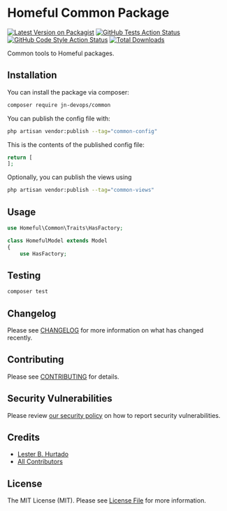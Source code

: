 # Homeful Common Package

[![Latest Version on Packagist](https://img.shields.io/packagist/v/jn-devops/common.svg?style=flat-square)](https://packagist.org/packages/jn-devops/common)
[![GitHub Tests Action Status](https://img.shields.io/github/actions/workflow/status/jn-devops/common/run-tests.yml?branch=main&label=tests&style=flat-square)](https://github.com/jn-devops/common/actions?query=workflow%3Arun-tests+branch%3Amain)
[![GitHub Code Style Action Status](https://img.shields.io/github/actions/workflow/status/jn-devops/common/fix-php-code-style-issues.yml?branch=main&label=code%20style&style=flat-square)](https://github.com/jn-devops/common/actions?query=workflow%3A"Fix+PHP+code+style+issues"+branch%3Amain)
[![Total Downloads](https://img.shields.io/packagist/dt/jn-devops/common.svg?style=flat-square)](https://packagist.org/packages/jn-devops/common)

Common tools to Homeful packages.

## Installation

You can install the package via composer:

```bash
composer require jn-devops/common
```

You can publish the config file with:

```bash
php artisan vendor:publish --tag="common-config"
```

This is the contents of the published config file:

```php
return [
];
```

Optionally, you can publish the views using

```bash
php artisan vendor:publish --tag="common-views"
```

## Usage

```php
use Homeful\Common\Traits\HasFactory;

class HomefulModel extends Model
{
    use HasFactory;
```

## Testing

```bash
composer test
```

## Changelog

Please see [CHANGELOG](CHANGELOG.md) for more information on what has changed recently.

## Contributing

Please see [CONTRIBUTING](CONTRIBUTING.md) for details.

## Security Vulnerabilities

Please review [our security policy](../../security/policy) on how to report security vulnerabilities.

## Credits

- [Lester B. Hurtado](https://github.com/jn-devops)
- [All Contributors](../../contributors)

## License

The MIT License (MIT). Please see [License File](LICENSE.md) for more information.
